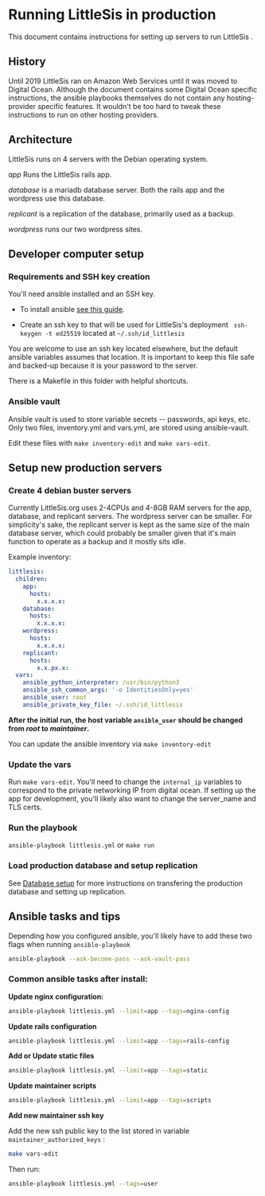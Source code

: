 # Running LittleSis in production

This document contains instructions for setting up servers to run LittleSis .

## History

Until 2019 LittleSis ran on Amazon Web Services until it was moved to Digital Ocean. Although the document contains some Digital Ocean specific instructions, the ansible playbooks themselves do not contain any hosting-provider specific features. It wouldn't be too hard to tweak these instructions to run on other hosting providers.

## Architecture

LittleSis runs on 4 servers with the Debian operating system.

*app*  Runs the LittleSis rails app.

*database* is a mariadb database server. Both the rails app and the wordpress use this database.

*replicant* is a replication of the database, primarily used as a backup.

*wordpress* runs our two wordpress sites.

## Developer computer setup
### Requirements and SSH key creation

You'll need ansible installed and an SSH key.

* To install ansible [see this guide](https://docs.ansible.com/ansible/latest/installation_guide/intro_installation.html).

* Create an ssh key to that will be used for LittleSis's deployment ```  ssh-keygen -t ed25519 ``` located at ` ~/.ssh/id_littlesis `

You are welcome to use an ssh key located elsewhere, but the default ansible variables assumes that location. It is important to keep this file safe and backed-up because it is your password to the server.

There is a Makefile in this folder with helpful shortcuts.

### Ansible vault

Ansible vault is used to store variable secrets -- passwords, api keys, etc. Only two files, inventory.yml and vars.yml, are stored using ansible-vault.

Edit these files with ` make inventory-edit ` and ` make vars-edit `.

## Setup new production servers
### Create 4 debian buster servers

Currently LittleSis.org uses 2-4CPUs and 4-8GB RAM servers for the app, database, and replicant servers. The wordpress server can be smaller. For simplicity's sake, the replicant server is kept as the same size of the main database server, which could probably be smaller given that it's main function to operate as a backup and it mostly sits idle.

Example inventory:

``` yaml
littlesis:
  children:
    app:
      hosts:
        x.x.x.x:
    database:
      hosts:
        x.x.x.x:
    wordpress:
      hosts:
        x.x.x.x:
    replicant:
      hosts:
        x.x.px.x:
  vars:
    ansible_python_interpreter: /usr/bin/python3
    ansible_ssh_common_args: '-o IdentitiesOnly=yes'
    ansible_user: root
    ansible_private_key_file: ~/.ssh/id_littlesis
```

**After the initial run, the host variable `ansible_user` should be changed from _root_ to _maintainer_.**

You can update the ansible inventory via ` make inventory-edit `

### Update the vars

Run ` make vars-edit `. You'll need to change the `internal_ip` variables to correspond to the private networking IP from digital ocean. If setting up the app for development, you'll likely also want to change the server_name and TLS certs.

### Run the playbook

` ansible-playbook littlesis.yml ` or ` make run `


### Load production database and setup replication

See [Database setup](../guide/database_setup.md) for more instructions on transfering the production database and setting up replication.

## Ansible tasks and tips

Depending how you configured ansible, you'll likely have to add these two flags when running `ansible-playbook`

``` sh
ansible-playbook --ask-become-pass --ask-vault-pass
```

### Common ansible tasks after install:

**Update nginx configuration:**


``` sh
ansible-playbook littlesis.yml --limit=app --tags=nginx-config
```

**Update rails configuration**


``` sh
ansible-playbook littlesis.yml --limit=app --tags=rails-config
```

**Add or Update static files**


``` sh
ansible-playbook littlesis.yml --limit=app --tags=static
```

**Update maintainer scripts**


``` sh
ansible-playbook littlesis.yml --limit=app --tags=scripts
```


**Add new maintainer ssh key**

Add the new ssh public key to the list stored in variable `maintainer_authorized_keys` :

``` sh
make vars-edit
```

Then run:

``` sh
ansible-playbook littlesis.yml --tags=user
```
